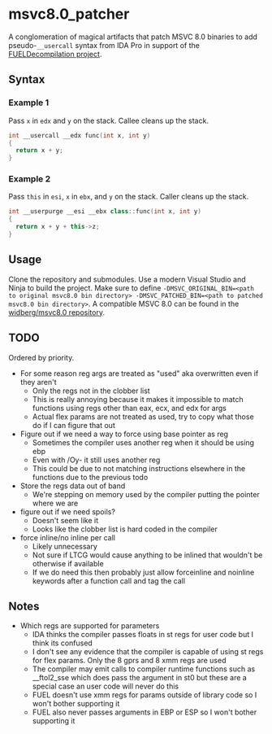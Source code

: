 # msvc8.0_patcher

A conglomeration of magical artifacts that patch MSVC 8.0 binaries to add pseudo-`__usercall` syntax from IDA Pro in support of the [FUELDecompilation project](https://github.com/widberg/FUELDecompilation).

## Syntax

### Example 1

Pass `x` in `edx` and `y` on the stack. Callee cleans up the stack.

```cpp
int __usercall __edx func(int x, int y)
{
  return x + y;
}
```

### Example 2

Pass `this` in `esi`, `x` in `ebx`, and `y` on the stack. Caller cleans up the stack.

```cpp
int __userpurge __esi __ebx class::func(int x, int y)
{
  return x + y + this->z;
}
```

## Usage

Clone the repository and submodules. Use a modern Visual Studio and Ninja to build the project. Make sure to define `-DMSVC_ORIGINAL_BIN=<path to original msvc8.0 bin directory> -DMSVC_PATCHED_BIN=<path to patched msvc8.0 bin directory>`. A compatible MSVC 8.0 can be found in the [widberg/msvc8.0 repository](https://github.com/widberg/msvc8.0).

## TODO

Ordered by priority.

* For some reason reg args are treated as "used" aka overwritten even if they aren't
  - Only the regs not in the clobber list
  - This is really annoying because it makes it impossible to match functions using regs other than eax, ecx, and edx for args
  - Actual flex params are not treated as used, try to copy what those do if I can figure that out
* Figure out if we need a way to force using base pointer as reg
  - Sometimes the compiler uses another reg when it should be using ebp
  - Even with /Oy- it still uses another reg
  - This could be due to not matching instructions elsewhere in the functions due to the previous todo
* Store the regs data out of band
  - We're stepping on memory used by the compiler putting the pointer where we are
* figure out if we need spoils?
  - Doesn't seem like it
  - Looks like the clobber list is hard coded in the compiler
* force inline/no inline per call
  - Likely unnecessary
  - Not sure if LTCG would cause anything to be inlined that wouldn't be otherwise if available
  - If we do need this then probably just allow forceinline and noinline keywords after a function call and tag the call

## Notes

* Which regs are supported for parameters
  - IDA thinks the compiler passes floats in st regs for user code but I think its confused
  - I don't see any evidence that the compiler is capable of using st regs for flex params. Only the 8 gprs and 8 xmm regs are used
  - The compiler may emit calls to compiler runtime functions such as __ftol2_sse which does pass the argument in st0 but these are a special case an user code will never do this
  - FUEL doesn't use xmm regs for params outside of library code so I won't bother supporting it
  - FUEL also never passes arguments in EBP or ESP so I won't bother supporting it
